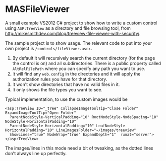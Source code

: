MASFileViewer
=======

A small example VS2012 C# project to show how to write a custom control using `ASP:TreeView` as a directory and file browsing tool, from http://mikesmithdev.com/blog/treeview-file-viewer-with-security/.

The sample project is to show usage. The relevant code to put into your own project is `/controls/fileViewer.ascx.`

1. By default it will recursively search the current directory (for the page the control is on) and all subdirectories. There is a public property called `AltRelFilePath` where you can specify any path you want to use.
3. It will find any `web.config` in the directories and it will apply the authorization rules you have for that directory.
4. It won't show directories that have no valid files in it.
5. It only shows the file types you want to see.

Typical implementation, to use the custom images would be
```ASPX
<asp:TreeView ID="_tree" CollapseImageToolTip="Close Folder" ExpandImageToolTip="Open Folder" 
  ParentNodeStyle-VerticalPadding="10" RootNodeStyle-NodeSpacing="10" NodeStyle-HorizontalPadding="10"
  ParentNodeStyle-HorizontalPadding="10" LeafNodeStyle-HorizontalPadding="10" LineImagesFolder="~/images/treeview"
  ShowLines="true" NodeWrap="true" ExpandDepth="1"  runat="server"></asp:TreeView>
```

The images/lines in this mode need a bit of tweaking, as the dotted lines don't always line up perfectly.
